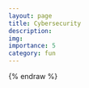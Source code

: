 ```yaml
---
layout: page
title: Cybersecurity
description: 
img: 
importance: 5
category: fun
---
```




{% endraw %}
